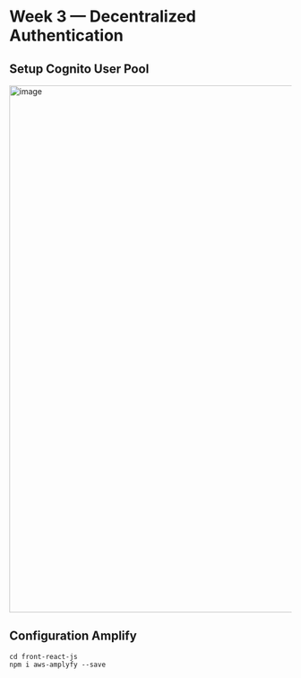 # Week 3 — Decentralized Authentication

## Setup Cognito User Pool

<img width="939" alt="image" src="https://user-images.githubusercontent.com/110344576/232695136-2885c0ca-16bc-42f3-af8d-e4cdeac8868c.png">

## Configuration Amplify

```
cd front-react-js 
npm i aws-amplyfy --save
```
